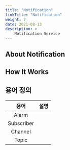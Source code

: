 ```yaml
---
title: "Notification"
linkTitle: "Notification"
weight: 7
date: 2021-08-13
description: >
    Notification Service
---
```


## About Notification




## How It Works



## 용어 정의

|용어|설명|
|:--:|:--:|
|Alarm||
|Subscriber||
|Channel||
|Topic||



